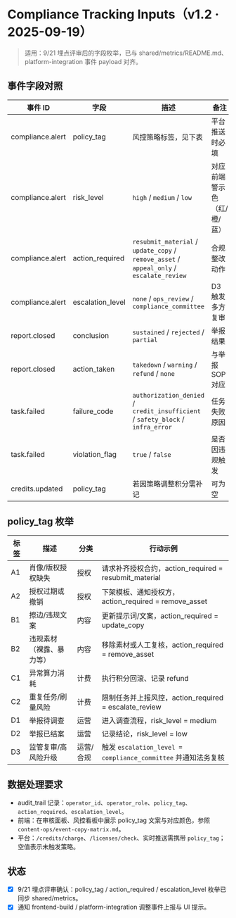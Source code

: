 ﻿# Compliance Tracking Inputs（v1.2 · 2025-09-19）

> 适用：9/21 埋点评审后的字段枚举，已与 shared/metrics/README.md、platform-integration 事件 payload 对齐。

## 事件字段对照
| 事件 ID | 字段 | 描述 | 备注 |
| --- | --- | --- | --- |
| compliance.alert | policy_tag | 风控策略标签，见下表 | 平台推送时必填 |
| compliance.alert | risk_level | `high` / `medium` / `low` | 对应前端警示色（红/橙/蓝） |
| compliance.alert | action_required | `resubmit_material` / `update_copy` / `remove_asset` / `appeal_only` / `escalate_review` | 合规整改动作 |
| compliance.alert | escalation_level | `none` / `ops_review` / `compliance_committee` | D3 触发多方复审 |
| report.closed | conclusion | `sustained` / `rejected` / `partial` | 举报结果 |
| report.closed | action_taken | `takedown` / `warning` / `refund` / `none` | 与举报 SOP 对应 |
| task.failed | failure_code | `authorization_denied` / `credit_insufficient` / `safety_block` / `infra_error` | 任务失败原因 |
| task.failed | violation_flag | `true` / `false` | 是否因违规触发 |
| credits.updated | policy_tag | 若因策略调整积分需补记 | 可为空 |

## policy_tag 枚举
| 标签 | 描述 | 分类 | 行动示例 |
| ---- | ---- | ---- | -------- |
| A1 | 肖像/版权授权缺失 | 授权 | 请求补齐授权合约，action_required = resubmit_material |
| A2 | 授权过期或撤销 | 授权 | 下架模板、通知授权方，action_required = remove_asset |
| B1 | 擦边/违规文案 | 内容 | 更新提示词/文案，action_required = update_copy |
| B2 | 违规素材（裸露、暴力等） | 内容 | 移除素材或人工复核，action_required = remove_asset |
| C1 | 异常算力消耗 | 计费 | 执行积分回滚、记录 refund |
| C2 | 重复任务/刷量风险 | 计费 | 限制任务并上报风控，action_required = escalate_review |
| D1 | 举报待调查 | 运营 | 进入调查流程，risk_level = medium |
| D2 | 举报已结案 | 运营 | 记录结论，risk_level = low |
| D3 | 监管复审/高风险升级 | 运营/合规 | 触发 `escalation_level = compliance_committee` 并通知法务复核 |

## 数据处理要求
- audit_trail 记录：`operator_id`、`operator_role`、`policy_tag`、`action_required`、`escalation_level`。
- 前端：在审核面板、风控看板中展示 policy_tag 文案与对应颜色，参照 `content-ops/event-copy-matrix.md`。
- 平台：`/credits/charge`、`/licenses/check`、实时推送需携带 `policy_tag`；空值表示未触发策略。

## 状态
- [x] 9/21 埋点评审确认：policy_tag / action_required / escalation_level 枚举已同步 shared/metrics。
- [x] 通知 frontend-build / platform-integration 调整事件上报与 UI 提示。
